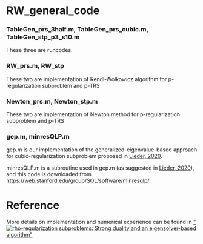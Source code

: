 # RW_general_code


### TableGen_prs_3half.m, TableGen_prs_cubic.m, TableGen_stp_p3_s10.m
These three are runcodes.



### RW_prs.m, RW_stp
These two are implementation of Rendl-Wolkowicz algorithm for p-regularization subproblem and p-TRS



### Newton_prs.m, Newton_stp.m
These two are implementation of Newton method for p-regularization subproblem and p-TRS



### gep.m, minresQLP.m
gep.m is our implementation of the generalized-eigenvalue-based approach for cubic-regularization subproblem proposed in [Lieder, 2020](https://epubs.siam.org/doi/abs/10.1137/19M1291388). 

minresQLP.m is a subroutine used in gep.m (as suggested in [Lieder, 2020](https://epubs.siam.org/doi/abs/10.1137/19M1291388)), and this code is downloaded from https://web.stanford.edu/group/SOL/software/minresqlp/

# Reference

More details on implementation and numerical experience can be found in ["![rho](https://render.githubusercontent.com/render/math?math=\rho)-regularization subproblems: Strong duality and an eigensolver-based algorithm"](https://arxiv.org/abs/2109.01829)


